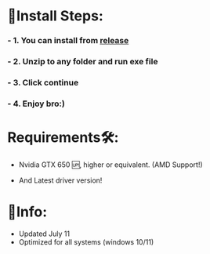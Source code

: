 # 🔌Install Steps:

### - 1. You can install from [release]()
### - 2. Unzip to any folder and run exe file 
### - 3. Click continue 
### - 4. Enjoy bro:)

# Requirements🛠:

   * Nvidia GTX 650 🆙, higher or equivalent. (AMD Support!)

   * And Latest driver version!

# 📓Info:

* Updated July 11
* Optimized for all systems (windows 10/11)


